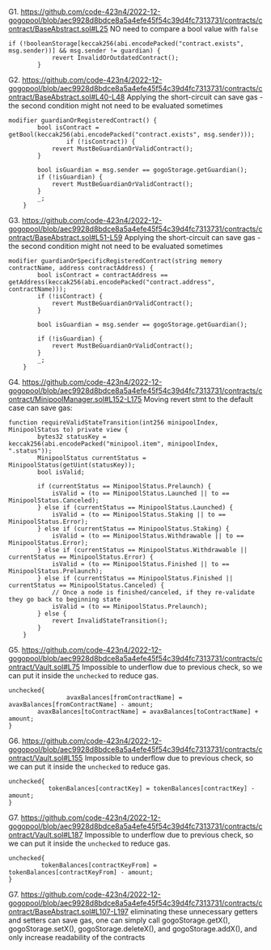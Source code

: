 G1. https://github.com/code-423n4/2022-12-gogopool/blob/aec9928d8bdce8a5a4efe45f54c39d4fc7313731/contracts/contract/BaseAbstract.sol#L25
NO need to compare a bool value with ``false``
```
if (!booleanStorage[keccak256(abi.encodePacked("contract.exists", msg.sender))] && msg.sender != guardian) {
			revert InvalidOrOutdatedContract();
		}
```

G2. https://github.com/code-423n4/2022-12-gogopool/blob/aec9928d8bdce8a5a4efe45f54c39d4fc7313731/contracts/contract/BaseAbstract.sol#L40-L48
Applying the short-circuit can save gas - the second condition might not need to be evaluated sometimes
```
modifier guardianOrRegisteredContract() {
		bool isContract = getBool(keccak256(abi.encodePacked("contract.exists", msg.sender)));
                if (!isContract)) {
			revert MustBeGuardianOrValidContract();
		}

		bool isGuardian = msg.sender == gogoStorage.getGuardian();
		if (!isGuardian) {
			revert MustBeGuardianOrValidContract();
		}
		_;
	}
```

G3. https://github.com/code-423n4/2022-12-gogopool/blob/aec9928d8bdce8a5a4efe45f54c39d4fc7313731/contracts/contract/BaseAbstract.sol#L51-L59
Applying the short-circuit can save gas - the second condition might not need to be evaluated sometimes
```
modifier guardianOrSpecificRegisteredContract(string memory contractName, address contractAddress) {
		bool isContract = contractAddress == getAddress(keccak256(abi.encodePacked("contract.address", contractName)));
		if (!isContract) {
			revert MustBeGuardianOrValidContract();
		}

		bool isGuardian = msg.sender == gogoStorage.getGuardian();

		if (!isGuardian) {
			revert MustBeGuardianOrValidContract();
		}
		_;
	}

```

G4. https://github.com/code-423n4/2022-12-gogopool/blob/aec9928d8bdce8a5a4efe45f54c39d4fc7313731/contracts/contract/MinipoolManager.sol#L152-L175
Moving revert stmt to the default case can save gas:
```
function requireValidStateTransition(int256 minipoolIndex, MinipoolStatus to) private view {
		bytes32 statusKey = keccak256(abi.encodePacked("minipool.item", minipoolIndex, ".status"));
		MinipoolStatus currentStatus = MinipoolStatus(getUint(statusKey));
		bool isValid;

		if (currentStatus == MinipoolStatus.Prelaunch) {
			isValid = (to == MinipoolStatus.Launched || to == MinipoolStatus.Canceled);
		} else if (currentStatus == MinipoolStatus.Launched) {
			isValid = (to == MinipoolStatus.Staking || to == MinipoolStatus.Error);
		} else if (currentStatus == MinipoolStatus.Staking) {
			isValid = (to == MinipoolStatus.Withdrawable || to == MinipoolStatus.Error);
		} else if (currentStatus == MinipoolStatus.Withdrawable || currentStatus == MinipoolStatus.Error) {
			isValid = (to == MinipoolStatus.Finished || to == MinipoolStatus.Prelaunch);
		} else if (currentStatus == MinipoolStatus.Finished || currentStatus == MinipoolStatus.Canceled) {
			// Once a node is finished/canceled, if they re-validate they go back to beginning state
			isValid = (to == MinipoolStatus.Prelaunch);
		} else {
			revert InvalidStateTransition();
		}
	}
```

G5. https://github.com/code-423n4/2022-12-gogopool/blob/aec9928d8bdce8a5a4efe45f54c39d4fc7313731/contracts/contract/Vault.sol#L75
Impossible to underflow due to previous check, so we can put it inside the ``unchecked`` to reduce gas.
```
unchecked{
                avaxBalances[fromContractName] = avaxBalances[fromContractName] - amount;
		avaxBalances[toContractName] = avaxBalances[toContractName] + amount;
}
```

G6. https://github.com/code-423n4/2022-12-gogopool/blob/aec9928d8bdce8a5a4efe45f54c39d4fc7313731/contracts/contract/Vault.sol#L155
Impossible to underflow due to previous check, so we can put it inside the ``unchecked`` to reduce gas.
```
unchecked{
           tokenBalances[contractKey] = tokenBalances[contractKey] - amount;
}
```
G7. https://github.com/code-423n4/2022-12-gogopool/blob/aec9928d8bdce8a5a4efe45f54c39d4fc7313731/contracts/contract/Vault.sol#L187
Impossible to underflow due to previous check, so we can put it inside the ``unchecked`` to reduce gas.
```
unchecked{
         tokenBalances[contractKeyFrom] = tokenBalances[contractKeyFrom] - amount;
}
```

G7. https://github.com/code-423n4/2022-12-gogopool/blob/aec9928d8bdce8a5a4efe45f54c39d4fc7313731/contracts/contract/BaseAbstract.sol#L107-L197
eliminating these unnecessary getters and setters can save gas, one can simply call gogoStorage.getX(), gogoStorage.setX(), gogoStorage.deleteX(), and gogoStorage.addX(), and only increase readability of the contracts


